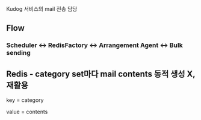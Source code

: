 Kudog 서비스의 mail 전송 담당

## Flow

### Scheduler ↔ RedisFactory ↔ Arrangement Agent ↔ Bulk sending

## Redis - category set마다 mail contents 동적 생성 X, 재활용
key = category

value = contents 

